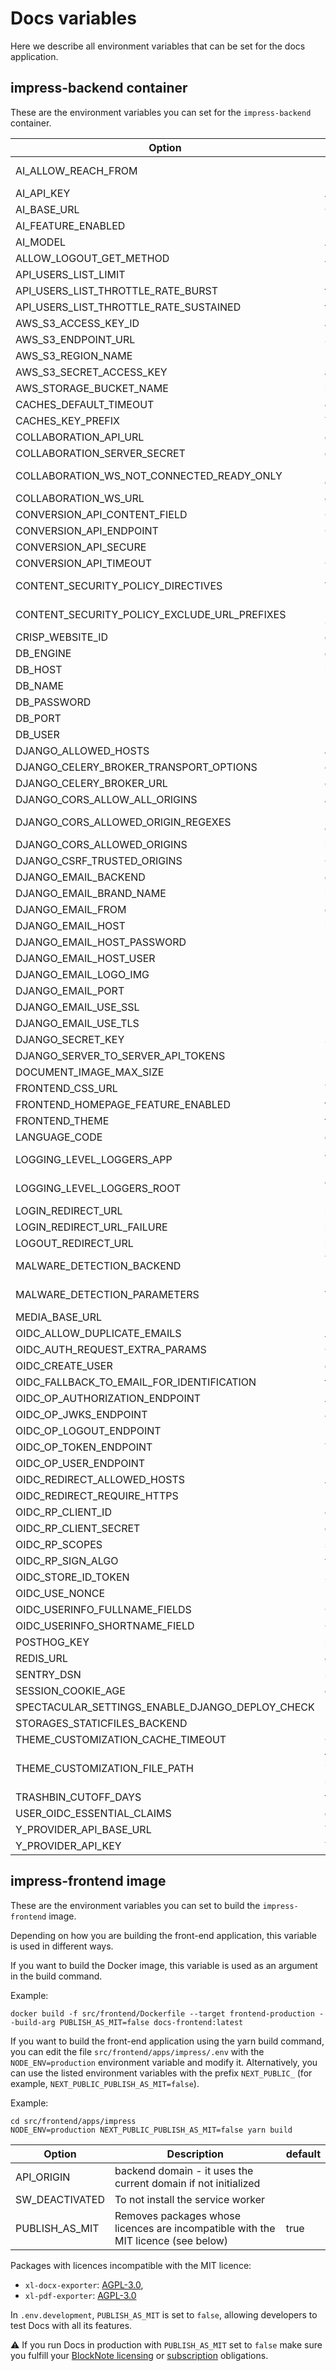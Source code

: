 # Docs variables

Here we describe all environment variables that can be set for the docs application.

## impress-backend container

These are the environment variables you can set for the `impress-backend` container.

| Option                                          | Description                                                                                   | default                                                 |
| ----------------------------------------------- | --------------------------------------------------------------------------------------------- | ------------------------------------------------------- |
| AI_ALLOW_REACH_FROM                             | Users that can use AI must be this level. options are "public", "authenticated", "restricted" | authenticated                                           |
| AI_API_KEY                                      | AI key to be used for AI Base url                                                             |                                                         |
| AI_BASE_URL                                     | OpenAI compatible AI base url                                                                 |                                                         |
| AI_FEATURE_ENABLED                              | Enable AI options                                                                             | false                                                   |
| AI_MODEL                                        | AI Model to use                                                                               |                                                         |
| ALLOW_LOGOUT_GET_METHOD                         | Allow get logout method                                                                       | true                                                    |
| API_USERS_LIST_LIMIT                            | Limit on API users                                                                            | 5                                                       |
| API_USERS_LIST_THROTTLE_RATE_BURST              | throttle rate for api on burst                                                                | 30/minute                                               |
| API_USERS_LIST_THROTTLE_RATE_SUSTAINED          | throttle rate for api                                                                         | 180/hour                                                |
| AWS_S3_ACCESS_KEY_ID                            | access id for s3 endpoint                                                                     |                                                         |
| AWS_S3_ENDPOINT_URL                             | S3 endpoint                                                                                   |                                                         |
| AWS_S3_REGION_NAME                              | region name for s3 endpoint                                                                   |                                                         |
| AWS_S3_SECRET_ACCESS_KEY                        | access key for s3 endpoint                                                                    |                                                         |
| AWS_STORAGE_BUCKET_NAME                         | bucket name for s3 endpoint                                                                   | impress-media-storage                                   |
| CACHES_DEFAULT_TIMEOUT                          | cache default timeout                                                                         | 30                                                      |
| CACHES_KEY_PREFIX                               | The prefix used to every cache keys.                                                          | docs                                                    |
| COLLABORATION_API_URL                           | collaboration api host                                                                        |                                                         |
| COLLABORATION_SERVER_SECRET                     | collaboration api secret                                                                      |                                                         |
| COLLABORATION_WS_NOT_CONNECTED_READY_ONLY           | Users not connected to the collaboration server cannot edit                                   | false                                                   |
| COLLABORATION_WS_URL                            | collaboration websocket url                                                                   |                                                         |
| CONVERSION_API_CONTENT_FIELD                    | Conversion api content field                                                                  | content                                                 |
| CONVERSION_API_ENDPOINT                         | Conversion API endpoint                                                                       | convert                                        |
| CONVERSION_API_SECURE                           | Require secure conversion api                                                                 | false                                                   |
| CONVERSION_API_TIMEOUT                          | Conversion api timeout                                                                        | 30                                                      |
| CONTENT_SECURITY_POLICY_DIRECTIVES              | A dict of directives set in the Content-Security-Policy header                                | All directives are set to 'none'                        |
| CONTENT_SECURITY_POLICY_EXCLUDE_URL_PREFIXES    | Url with this prefix will not have the header Content-Security-Policy included                |                                                         |
| CRISP_WEBSITE_ID                                | crisp website id for support                                                                  |                                                         |
| DB_ENGINE                                       | engine to use for database connections                                                        | django.db.backends.postgresql_psycopg2                  |
| DB_HOST                                         | host of the database                                                                          | localhost                                               |
| DB_NAME                                         | name of the database                                                                          | impress                                                 |
| DB_PASSWORD                                     | password to authenticate with                                                                 | pass                                                    |
| DB_PORT                                         | port of the database                                                                          | 5432                                                    |
| DB_USER                                         | user to authenticate with                                                                     | dinum                                                   |
| DJANGO_ALLOWED_HOSTS                            | allowed hosts                                                                                 | []                                                      |
| DJANGO_CELERY_BROKER_TRANSPORT_OPTIONS          | celery broker transport options                                                               | {}                                                      |
| DJANGO_CELERY_BROKER_URL                        | celery broker url                                                                             | redis://redis:6379/0                                    |
| DJANGO_CORS_ALLOW_ALL_ORIGINS                   | allow all CORS origins                                                                        | false                                                    |
| DJANGO_CORS_ALLOWED_ORIGIN_REGEXES              | list of origins allowed for CORS using regulair expressions                                   | []                                                      |
| DJANGO_CORS_ALLOWED_ORIGINS                     | list of origins allowed for CORS                                                              | []                                                      |
| DJANGO_CSRF_TRUSTED_ORIGINS                     | CSRF trusted origins                                                                          | []                                                      |
| DJANGO_EMAIL_BACKEND                            | email backend library                                                                         | django.core.mail.backends.smtp.EmailBackend             |
| DJANGO_EMAIL_BRAND_NAME                         | brand name for email                                                                          |                                                         |
| DJANGO_EMAIL_FROM                               | email address used as sender                                                                  | from@example.com                                        |
| DJANGO_EMAIL_HOST                               | host name of email                                                                            |                                                         |
| DJANGO_EMAIL_HOST_PASSWORD                      | password to authenticate with on the email host                                               |                                                         |
| DJANGO_EMAIL_HOST_USER                          | user to authenticate with on the email host                                                   |                                                         |
| DJANGO_EMAIL_LOGO_IMG                           | logo for the email                                                                            |                                                         |
| DJANGO_EMAIL_PORT                               | port used to connect to email host                                                            |                                                         |
| DJANGO_EMAIL_USE_SSL                            | use sstl for email host connection                                                            | false                                                   |
| DJANGO_EMAIL_USE_TLS                            | use tls for email host connection                                                             | false                                                   |
| DJANGO_SECRET_KEY                               | secret key                                                                                    |                                                         |
| DJANGO_SERVER_TO_SERVER_API_TOKENS              |                                                                                               | []                                                      |
| DOCUMENT_IMAGE_MAX_SIZE                         | maximum size of document in bytes                                                             | 10485760                                                |
| FRONTEND_CSS_URL                                | To add a external css file to the app                                                         |                                                         |
| FRONTEND_HOMEPAGE_FEATURE_ENABLED               | frontend feature flag to display the homepage                                                 | false                                                   |
| FRONTEND_THEME                                  | frontend theme to use                                                                         |                                                         |
| LANGUAGE_CODE                                   | default language                                                                              | en-us                                                   |
| LOGGING_LEVEL_LOGGERS_APP                       | application logging level. options are "DEBUG", "INFO", "WARN", "ERROR", "CRITICAL"           | INFO                                                    |
| LOGGING_LEVEL_LOGGERS_ROOT                      | default logging level. options are "DEBUG", "INFO", "WARN", "ERROR", "CRITICAL"               | INFO                                                    |
| LOGIN_REDIRECT_URL                              | login redirect url                                                                            |                                                         |
| LOGIN_REDIRECT_URL_FAILURE                      | login redirect url on failure                                                                 |                                                         |
| LOGOUT_REDIRECT_URL                             | logout redirect url                                                                           |                                                         |
| MALWARE_DETECTION_BACKEND                       | The malware detection backend use from the django-lasuite package                             | lasuite.malware_detection.backends.dummy.DummyBackend           |
| MALWARE_DETECTION_PARAMETERS                    | A dict containing all the parameters to initiate the malware detection backend                | {"callback_path": "core.malware_detection.malware_detection_callback",} |
| MEDIA_BASE_URL                                  |                                                                                               |                                                         |
| OIDC_ALLOW_DUPLICATE_EMAILS                     | Allow duplicate emails                                                                        | false                                                   |
| OIDC_AUTH_REQUEST_EXTRA_PARAMS                  | OIDC extra auth parameters                                                                    | {}                                                      |
| OIDC_CREATE_USER                                | create used on OIDC                                                                           | false                                                   |
| OIDC_FALLBACK_TO_EMAIL_FOR_IDENTIFICATION       | faillback to email for identification                                                         | true                                                    |
| OIDC_OP_AUTHORIZATION_ENDPOINT                  | Authorization endpoint for OIDC                                                               |                                                         |
| OIDC_OP_JWKS_ENDPOINT                           | JWKS endpoint for OIDC                                                                        |                                                         |
| OIDC_OP_LOGOUT_ENDPOINT                         | Logout endpoint for OIDC                                                                      |                                                         |
| OIDC_OP_TOKEN_ENDPOINT                          | Token endpoint for OIDC                                                                       |                                                         |
| OIDC_OP_USER_ENDPOINT                           | User endpoint for OIDC                                                                        |                                                         |
| OIDC_REDIRECT_ALLOWED_HOSTS                     | Allowed hosts for OIDC redirect url                                                           | []                                                      |
| OIDC_REDIRECT_REQUIRE_HTTPS                     | Require https for OIDC redirect url                                                           | false                                                   |
| OIDC_RP_CLIENT_ID                               | client id used for OIDC                                                                       | impress                                                 |
| OIDC_RP_CLIENT_SECRET                           | client secret used for OIDC                                                                   |                                                         |
| OIDC_RP_SCOPES                                  | scopes requested for OIDC                                                                     | openid email                                            |
| OIDC_RP_SIGN_ALGO                               | verification algorithm used OIDC tokens                                                       | RS256                                                   |
| OIDC_STORE_ID_TOKEN                             | Store OIDC token                                                                              | true                                                    |
| OIDC_USE_NONCE                                  | use nonce for OIDC                                                                            | true                                                    |
| OIDC_USERINFO_FULLNAME_FIELDS                   | OIDC token claims to create full name                                                         | ["first_name", "last_name"]                             |
| OIDC_USERINFO_SHORTNAME_FIELD                   | OIDC token claims to create shortname                                                         | first_name                                              |
| POSTHOG_KEY                                     | posthog key for analytics                                                                     |                                                         |
| REDIS_URL                                       | cache url                                                                                     | redis://redis:6379/1                                    |
| SENTRY_DSN                                      | sentry host                                                                                   |                                                         |
| SESSION_COOKIE_AGE                              | duration of the cookie session                                                                | 60*60*12                                                |
| SPECTACULAR_SETTINGS_ENABLE_DJANGO_DEPLOY_CHECK |                                                                                               | false                                                   |
| STORAGES_STATICFILES_BACKEND                    |                                                                                               | whitenoise.storage.CompressedManifestStaticFilesStorage |
| THEME_CUSTOMIZATION_CACHE_TIMEOUT               | Cache duration for the customization settings                                                  | 86400                                                   |
| THEME_CUSTOMIZATION_FILE_PATH                   | full path to the file customizing the theme. An example is provided in src/backend/impress/configuration/theme/default.json | BASE_DIR/impress/configuration/theme/default.json       |
| TRASHBIN_CUTOFF_DAYS                            | trashbin cutoff                                                                               | 30                                                      |
| USER_OIDC_ESSENTIAL_CLAIMS                      | essential claims in OIDC token                                                                | []                                                      |
| Y_PROVIDER_API_BASE_URL                         | Y Provider url                                                                                |                                                         |
| Y_PROVIDER_API_KEY                              | Y provider API key                                                                            |                                                         |

## impress-frontend image

These are the environment variables you can set to build the `impress-frontend` image.

Depending on how you are building the front-end application, this variable is used in different ways.

If you want to build the Docker image, this variable is used as an argument in the build command.

Example:

```
docker build -f src/frontend/Dockerfile --target frontend-production --build-arg PUBLISH_AS_MIT=false docs-frontend:latest
``` 

If you want to build the front-end application using the yarn build command, you can edit the file `src/frontend/apps/impress/.env` with the `NODE_ENV=production` environment variable and modify it. Alternatively, you can use the listed environment variables with the prefix `NEXT_PUBLIC_` (for example, `NEXT_PUBLIC_PUBLISH_AS_MIT=false`).

Example:

```
cd src/frontend/apps/impress
NODE_ENV=production NEXT_PUBLIC_PUBLISH_AS_MIT=false yarn build
```

| Option                                          | Description                                                                                   | default                                                 |
| ----------------------------------------------- | --------------------------------------------------------------------------------------------- | ------------------------------------------------------- |
| API_ORIGIN                                      | backend domain - it uses the current domain if not initialized                                |                                                         |
| SW_DEACTIVATED                                  | To not install the service worker                                                             |                                                         |
| PUBLISH_AS_MIT                                  | Removes packages whose licences are incompatible with the MIT licence (see  below)                                               | true                                                    |

Packages with licences incompatible with the MIT licence:
* `xl-docx-exporter`: [AGPL-3.0](https://github.com/TypeCellOS/BlockNote/blob/main/packages/xl-docx-exporter/LICENSE), 
* `xl-pdf-exporter`: [AGPL-3.0](https://github.com/TypeCellOS/BlockNote/blob/main/packages/xl-pdf-exporter/LICENSE) 

In `.env.development`, `PUBLISH_AS_MIT` is set to `false`, allowing developers to test Docs with all its features.

⚠️ If you run Docs in production with `PUBLISH_AS_MIT` set to `false` make sure you fulfill your [BlockNote licensing](https://github.com/TypeCellOS/BlockNote/blob/main/packages/xl-pdf-exporter/LICENSE) or [subscription](https://www.blocknotejs.org/about#partner-with-us) obligations.

